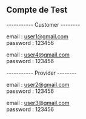 
## Compte de Test 

----------- Customer --------

email : user1@gmail.com<br />
password : 123456

email : user4@gmail.com<br />
password : 123456

----------- Provider --------

email : user2@gmail.com<br />
password : 123456

email : user3@gmail.com<br />
password : 123456
